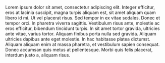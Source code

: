 Lorem ipsum dolor sit amet, consectetur adipiscing elit. Integer efficitur, eros at
lacinia suscipit, magna turpis aliquam est, sit amet aliquam quam libero id mi. Ut vel
placerat risus. Sed tempor in ex vitae sodales. Donec et tempor orci. In pharetra
viverra sagittis. Vestibulum risus ante, molestie ac eros efficitur, bibendum tincidunt
turpis. In sit amet tortor gravida, ultricies ante vitae, varius tortor. Aliquam finibus
porta nulla sed gravida. Aliquam ultricies dapibus ante eget molestie. In hac habitasse
platea dictumst. Aliquam aliquam enim at massa pharetra, et vestibulum sapien
consequat. Donec accumsan quis metus at pellentesque. Morbi quis felis placerat,
interdum justo a, aliquam risus.